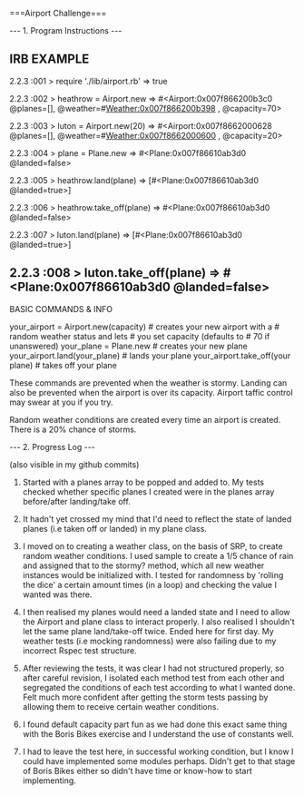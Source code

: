 ===Airport Challenge===

--- 1. Program Instructions ---

IRB EXAMPLE
------------------------------------------
2.2.3 :001 > require './lib/airport.rb'
 => true

2.2.3 :002 > heathrow = Airport.new
 => #<Airport:0x007f866200b3c0 @planes=[], @weather=#<Weather:0x007f866200b398>
 , @capacity=70>

2.2.3 :003 > luton = Airport.new(20)
 => #<Airport:0x007f8662000628 @planes=[], @weather=#<Weather:0x007f8662000600>
 , @capacity=20>

2.2.3 :004 > plane = Plane.new
 => #<Plane:0x007f86610ab3d0 @landed=false>

2.2.3 :005 > heathrow.land(plane)
 => [#<Plane:0x007f86610ab3d0 @landed=true>]

2.2.3 :006 > heathrow.take_off(plane)
 => #<Plane:0x007f86610ab3d0 @landed=false>

2.2.3 :007 > luton.land(plane)
 => [#<Plane:0x007f86610ab3d0 @landed=true>]

2.2.3 :008 > luton.take_off(plane)
 => #<Plane:0x007f86610ab3d0 @landed=false>
--------------------------------------------

BASIC COMMANDS & INFO

your_airport = Airport.new(capacity)        # creates your new airport with a
                                            # random weather status and lets
                                            # you set capacity (defaults to
                                            # 70 if unanswered)
your_plane = Plane.new                      # creates your new plane
your_airport.land(your_plane)               # lands your plane
your_airport.take_off(your plane)           # takes off your plane

These commands are prevented when the weather is stormy. Landing can also be
prevented when the airport is over its capacity. Airport taffic control may
swear at you if you try.

Random weather conditions are created every time an airport is created. There
is a 20% chance of storms.

--- 2. Progress Log ---

(also visible in my github commits)

1. Started with a planes array to be popped and added to. My tests checked
   whether specific planes I created were in the planes array before/after
   landing/take off.

2. It hadn't yet crossed my mind that I'd need to reflect the state of landed
   planes (i.e taken off or landed) in my plane class.

3. I moved on to creating a weather class, on the basis of SRP, to create
   random weather conditions. I used sample to create a 1/5 chance of rain
   and assigned that to the stormy? method, which all new weather instances
   would be initialized with. I tested for randomness by 'rolling the dice'
   a certain amount times (in a loop) and checking the value I wanted was
   there.

4. I then realised my planes would need a landed state and I need to
   allow the Airport and plane class to interact properly. I also realised I
   shouldn't let the same plane land/take-off twice. Ended here for first day.
   My weather tests (i.e mocking randomness) were also failing due
   to my incorrect Rspec test structure.

5. After reviewing the tests, it was clear I had not structured properly,
   so after careful revision, I isolated each method test from each other and
   segregated the conditions of each test according to what I wanted done.
   Felt much more confident after getting the storm tests passing by allowing
   them to receive certain weather conditions.

6. I found default capacity part fun as we had done this exact same thing with
   the Boris Bikes exercise and I understand the use of constants well.

7. I had to leave the test here, in successful working condition, but I know
   I could have implemented some modules perhaps. Didn't get to that stage of
   Boris Bikes either so didn't have time or know-how to start implementing.
